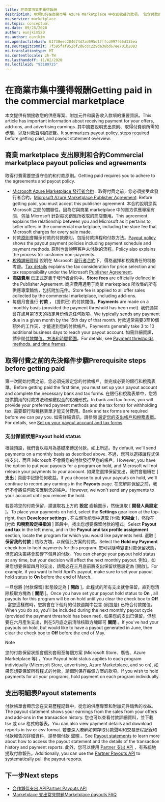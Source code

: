 ```yaml
---
title: 在商業市集中獲得報酬
description: 瞭解如何在商業市場 Azure Marketplace 中收到收益的款項。 包含付款原則、付款保留狀態和付款聲明。
ms.service: marketplace
ms.topic: conceptual
ms.date: 09/28/2020
author: eunjkim520
ms.author: eunjkim
ms.openlocfilehash: 61730eec204674d7ad095d1fffcd997f65d135ea
ms.sourcegitcommit: 7f595faf952bf2d6cdc229da38bd67ee701b2083
ms.translationtype: MT
ms.contentlocale: zh-TW
ms.lasthandoff: 11/02/2020
ms.locfileid: "93189725"
---
```

# <a name="getting-paid-in-the-commercial-marketplace"></a><span data-ttu-id="46d9d-104">在商業市集中獲得報酬</span><span class="sxs-lookup"><span data-stu-id="46d9d-104">Getting paid in the commercial marketplace</span></span>

<span data-ttu-id="46d9d-105">本文提供有關接收您的供應專案、附加元件和廣告收入款項的重要資訊。</span><span class="sxs-lookup"><span data-stu-id="46d9d-105">This article has important information about receiving payment for your offers, add-ons, and advertising earnings.</span></span> <span data-ttu-id="46d9d-106">其中摘要說明支出原則、取得付費前所需的步驟，以及付款聲明的總覽。</span><span class="sxs-lookup"><span data-stu-id="46d9d-106">It summarizes payout policy, steps required before getting paid, and payout statement overview.</span></span>

## <a name="commercial-marketplace-payout-policies-and-agreements"></a><span data-ttu-id="46d9d-107">商業 marketplace 支出原則和合約</span><span class="sxs-lookup"><span data-stu-id="46d9d-107">Commercial marketplace payout policies and agreements</span></span>

<span data-ttu-id="46d9d-108">取得付費需要您遵守合約和付款原則。</span><span class="sxs-lookup"><span data-stu-id="46d9d-108">Getting paid requires you to adhere to the agreements and payout policy.</span></span>

- <span data-ttu-id="46d9d-109">[Microsoft Azure Marketplace 發行者合約](https://go.microsoft.com/fwlink/p/?LinkID=699560)：取得付費之前，您必須接受此發行者合約。</span><span class="sxs-lookup"><span data-stu-id="46d9d-109">[Microsoft Azure Marketplace Publisher Agreement](https://go.microsoft.com/fwlink/p/?LinkID=699560):  Before getting paid, you must accept this publisher agreement.</span></span> <span data-ttu-id="46d9d-110">本合約說明您與 Microsoft 之間的關聯性，因為它與商業 marketplace 中的賣方供應專案有關，包括 Microsoft 針對每次銷售所收取的商店費用。</span><span class="sxs-lookup"><span data-stu-id="46d9d-110">This agreement explains the relationship between you and Microsoft as it pertains to seller offers in the commercial marketplace, including the store fee that Microsoft charges for every sale made.</span></span>
- <span data-ttu-id="46d9d-111">付款[原則](payout-policy-details.md)會顯示付款的付款原則，包括付款排程和付款方法。</span><span class="sxs-lookup"><span data-stu-id="46d9d-111">[Payout policy](payout-policy-details.md) shows the payout payment policies including payment schedule and payment methods.</span></span> <span data-ttu-id="46d9d-112">原則也會說明客戶未付款的流程。</span><span class="sxs-lookup"><span data-stu-id="46d9d-112">Policy also explains the process for customer non-payments.</span></span>
- <span data-ttu-id="46d9d-113">[稅務詳細資料](tax-details-marketplace.md) 說明在 Microsoft [發行者合約](https://go.microsoft.com/fwlink/p/?LinkID=699560)下，價格選擇和稅務責任的稅務考慮。</span><span class="sxs-lookup"><span data-stu-id="46d9d-113">[Tax details](tax-details-marketplace.md) explains the tax consideration for price selection and tax responsibility under the Microsoft [Publisher Agreement](https://go.microsoft.com/fwlink/p/?LinkID=699560).</span></span>
- <span data-ttu-id="46d9d-114">**商店費用** 已正式定義于發行者合約中。</span><span class="sxs-lookup"><span data-stu-id="46d9d-114">**Store fees** are officially defined in the Publisher Agreement.</span></span> <span data-ttu-id="46d9d-115">商店費用適用于商業 marketplace 所收集的所有供應專案銷售，包括附加元件。</span><span class="sxs-lookup"><span data-stu-id="46d9d-115">Store fee is applied to all offer sales collected by the commercial marketplace, including add-ons.</span></span>
- <span data-ttu-id="46d9d-116">每個月會進行 **付款** ， (提供已) 的付款閾值。</span><span class="sxs-lookup"><span data-stu-id="46d9d-116">**Payments** are made on a monthly basis (provided the payment threshold has been met).</span></span> <span data-ttu-id="46d9d-117">我們通常會在該月第15天的指定月份傳送任何款項。</span><span class="sxs-lookup"><span data-stu-id="46d9d-117">We typically sends any payment due in a given month by the 15th day of that month.</span></span> <span data-ttu-id="46d9d-118">付款通常需要3至10個額外的工作天，才能達到您的付款帳戶。</span><span class="sxs-lookup"><span data-stu-id="46d9d-118">Payments generally take 3 to 10 additional business days to reach your payout account.</span></span> <span data-ttu-id="46d9d-119">如需詳細資訊，請參閱[付款閾值、方法和時間範圍](payment-thresholds-methods-timeframes.md)。</span><span class="sxs-lookup"><span data-stu-id="46d9d-119">For details, see [Payment thresholds, methods, and time frames](payment-thresholds-methods-timeframes.md).</span></span>

## <a name="prerequisite-steps-before-getting-paid"></a><span data-ttu-id="46d9d-120">取得付費之前的先決條件步驟</span><span class="sxs-lookup"><span data-stu-id="46d9d-120">Prerequisite steps before getting paid</span></span>

<span data-ttu-id="46d9d-121">第一次開始付費之前，您必須先設定您的付款帳戶，並完成必要的銀行和稅務表單。</span><span class="sxs-lookup"><span data-stu-id="46d9d-121">Before getting paid the first time, you must set up your payout account and complete the necessary bank and tax forms.</span></span> <span data-ttu-id="46d9d-122">在銀行和稅務表單中，您將提供慣用的付款方法和預繳稅金的稅務形式。</span><span class="sxs-lookup"><span data-stu-id="46d9d-122">In bank and tax forms, you will provide your preferred payment methods and the tax forms for withholding tax.</span></span> <span data-ttu-id="46d9d-123">需要銀行和稅務表單才能支付費用。</span><span class="sxs-lookup"><span data-stu-id="46d9d-123">Bank and tax forms are required before we can pay you.</span></span> <span data-ttu-id="46d9d-124">如需詳細資訊，請參閱 [設定您的支出帳戶和稅務表單](set-up-your-payout-account.md)。</span><span class="sxs-lookup"><span data-stu-id="46d9d-124">For details, see [Set up your payout account and tax forms](set-up-your-payout-account.md).</span></span>

### <a name="payout-hold-status"></a><span data-ttu-id="46d9d-125">支出保留狀態</span><span class="sxs-lookup"><span data-stu-id="46d9d-125">Payout hold status</span></span>

<span data-ttu-id="46d9d-126">根據預設，我們會以每月為基礎來傳送付款，如上所述。</span><span class="sxs-lookup"><span data-stu-id="46d9d-126">By default, we'll send payments on a monthly basis as described above.</span></span> <span data-ttu-id="46d9d-127">不過，您可以選擇讓程式保持支出，而且 Microsoft 不會將您的付款發行至您的帳戶。</span><span class="sxs-lookup"><span data-stu-id="46d9d-127">However, you have the option to put your payouts for a program on hold, and Microsoft will not release your payments to your account.</span></span> <span data-ttu-id="46d9d-128">如果您選擇保留支出，我們會繼續在 [ **支出** ] 頁面中記錄任何收益。</span><span class="sxs-lookup"><span data-stu-id="46d9d-128">If you choose to put your payouts on hold, we'll continue to record any earnings in the **Payouts** page.</span></span> <span data-ttu-id="46d9d-129">在您解除保留之前，我們不會將任何款項匯到您的帳戶。</span><span class="sxs-lookup"><span data-stu-id="46d9d-129">However, we won't send any payments to your account until you remove the hold.</span></span>

<span data-ttu-id="46d9d-130">若要將您的付款保留，請選取右上方的 **設定** 齒輪圖示，然後選取 [ **開發人員設定** ]。</span><span class="sxs-lookup"><span data-stu-id="46d9d-130">To place your payments on hold, select the **Settings** gear icon at the top-right, then **Developer settings** .</span></span> <span data-ttu-id="46d9d-131">在左側功能表中選取 [付款 **和稅金** ]，然後在 [付款 **和稅務設定檔指派** ] 區段中，找出您想要保留付款的程式。</span><span class="sxs-lookup"><span data-stu-id="46d9d-131">Select **Payout and tax** in the left menu, and in the **Payout and tax profile assignment** section, locate the program for which you would like payments held.</span></span> <span data-ttu-id="46d9d-132">選取 [ **保留我的付款** ] 核取方塊，以保留此方案的付款。</span><span class="sxs-lookup"><span data-stu-id="46d9d-132">Select the **Hold my Payment** check box to hold payments for this program.</span></span> <span data-ttu-id="46d9d-133">您可以隨時變更付款保留狀態，但您的決策將會影響下個月的付款。</span><span class="sxs-lookup"><span data-stu-id="46d9d-133">You can change your payout hold status at any time, but your decision will affect the next monthly payout.</span></span> <span data-ttu-id="46d9d-134">例如，如果您想要保留四月的支出，請務必在三月底前將支出保留狀態設定為 [開啟]。</span><span class="sxs-lookup"><span data-stu-id="46d9d-134">For example, if you want to hold April's payout, make sure to set your payout hold status to **On** before the end of March.</span></span>

<span data-ttu-id="46d9d-135">一旦您將 [付款保留] 狀態設定為 [ **開啟** ]，此程式的所有支出就會保留，直到您清除核取方塊為 [ **關閉** ]。</span><span class="sxs-lookup"><span data-stu-id="46d9d-135">Once you have set your payout hold status to **On** , all payouts for this program will be on hold until you clear the check box to **Off** .</span></span> <span data-ttu-id="46d9d-136">當您這樣做時，您將會在下個月的付款週期中包含 (前提是) 已符合付款閾值。</span><span class="sxs-lookup"><span data-stu-id="46d9d-136">When you do so, you'll be included during the next monthly payout cycle (provided the payment threshold has been met).</span></span> <span data-ttu-id="46d9d-137">如果您的支出已保留，但想要在六月產生支出，則在5月底之前清除核取方塊即可 **關閉** 。</span><span class="sxs-lookup"><span data-stu-id="46d9d-137">If you've had your payouts on hold, but would like to have a payout generated in June, then clear the check box to **Off** before the end of May.</span></span>

>[!Note]
> <span data-ttu-id="46d9d-138">您的付款保留狀態會個別套用至每個方案 (Microsoft Store、廣告、Azure Marketplace 等) 。</span><span class="sxs-lookup"><span data-stu-id="46d9d-138">Your Payout hold status applies to each program individually (Microsoft Store, advertising, Azure Marketplace, and so on).</span></span> <span data-ttu-id="46d9d-139">如果您想要保留所有程式的付款，請個別保存每個方案的款項。</span><span class="sxs-lookup"><span data-stu-id="46d9d-139">If you wish to hold payments for all your programs, hold payment on each program individually.</span></span>

## <a name="payout-statements"></a><span data-ttu-id="46d9d-140">支出明細表</span><span class="sxs-lookup"><span data-stu-id="46d9d-140">Payout statements</span></span>

<span data-ttu-id="46d9d-141">付款帳單會顯示您在交易歷程記錄中，從您的供應專案和附加元件銷售的收益。</span><span class="sxs-lookup"><span data-stu-id="46d9d-141">The payout statement shows your earnings from the sales from your offers and add-ons in the transaction history.</span></span> <span data-ttu-id="46d9d-142">您也可以查看付款詳細資料，並下載 tsv 或 csv 格式的報表。</span><span class="sxs-lookup"><span data-stu-id="46d9d-142">You can also view payment details and download reports in tsv or csv format.</span></span> <span data-ttu-id="46d9d-143">若要深入瞭解如何存取付款聲明和交易歷程記錄和付款報告的詳細資料，請參閱付款 [聲明](payout-statement.md) 。</span><span class="sxs-lookup"><span data-stu-id="46d9d-143">See [Payout statements](payout-statement.md) to learn more about how to access the payout statement and the details of the transaction history and payment reports.</span></span> <span data-ttu-id="46d9d-144">此外，您可以使用 [Partner 支出 API](https://apidocs.microsoft.com/services/partnerpayouts) ，有系統地提取付款報告。</span><span class="sxs-lookup"><span data-stu-id="46d9d-144">Additionally, you can use the [Partner Payouts API](https://apidocs.microsoft.com/services/partnerpayouts) to systematically pull the payout reports.</span></span>

## <a name="next-steps"></a><span data-ttu-id="46d9d-145">下一步</span><span class="sxs-lookup"><span data-stu-id="46d9d-145">Next steps</span></span>

- [<span data-ttu-id="46d9d-146">合作夥伴支出 API</span><span class="sxs-lookup"><span data-stu-id="46d9d-146">Partner Payouts API</span></span>](https://apidocs.microsoft.com/services/partnerpayouts)
- [<span data-ttu-id="46d9d-147">Marketplace 支出常見問題</span><span class="sxs-lookup"><span data-stu-id="46d9d-147">Marketplace payouts FAQ</span></span>](payout-faq.md)
